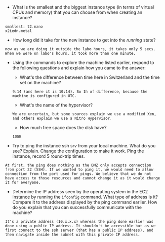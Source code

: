 * What is the smallest and the biggest instance type (in terms of
  virtual CPUs and memory) that you can choose from when creating an
  instance?

```
smallest: t2.nano
x2iedn.metal
```

* How long did it take for the new instance to get into the _running_
  state?

```
now as we are doing it outside the labo hours, it takes only 5 secs. When we were on labo's hours, it took more than one minute.
```

* Using the commands to explore the machine listed earlier, respond to
  the following questions and explain how you came to the answer:

    * What's the difference between time here in Switzerland and the time set on
      the machine?
      
    ```
    9:14 (and here it is 10:14). So 1h of difference, because the machine is configured in UTC.
    ```

    * What's the name of the hypervisor?
    
    ```
    We are uncertain, but some sources explain we use a modified Xen, and others explain we use a Nitro Hypervisor.
    ```

    * How much free space does the disk have?
    
    ```
    10GB
    ```


* Try to ping the instance ssh srv from your local machine. What do you see?
  Explain. Change the configuration to make it work. Ping the
  instance, record 5 round-trip times.

```
At first, the ping does nothing as the DMZ only accepts connection from port 22 (SSH). If we wanted to ping it, we would need to allow connection from the port used for pings. We believe that we do not have access to those resources and cannot change it as it would change it for everyone.

```

* Determine the IP address seen by the operating system in the EC2
  instance by running the `ifconfig` command. What type of address
  is it? Compare it to the address displayed by the ping command
  earlier. How do you explain that you can successfully communicate
  with the machine?

```
It's a private address (10.x.x.x) whereas the ping done earlier was done using a public IP address. It shouldn't be accessible but as we first connect to the ssh server (that has a public IP address), and then navigate inside the subnet with this private IP address.
```
